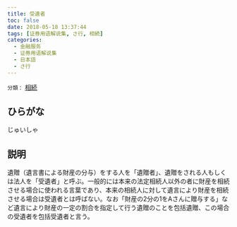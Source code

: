 ```yaml
---
title: 受遺者
toc: false
date: 2018-05-18 13:37:44
tags: [证券用语解说集, さ行, 相続]
categories:
  - 金融服务
  - 证券用语解说集
  - 日本語
  - さ行
---
```


`分類：` [相続](/tags/相続/)

## ひらがな

じゅいしゃ

## 説明

遺贈（遺言書による財産の分与）をする人を「遺贈者」、遺贈をされる人もしくは法人を「受遺者」と呼ぶ。一般的には本来の法定相続人以外の者に財産を相続させる場合に使われる言葉であり、本来の相続人に対して遺言により財産を相続させる場合は受遺者とは呼ばない。なお「財産の2分の1をAさんに贈与する」など遺言により財産の一定の割合を指定して行う遺贈のことを包括遺贈、この場合の受遺者を包括受遺者と言う。
